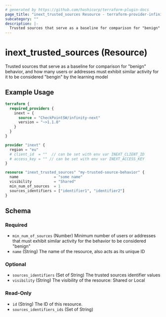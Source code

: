 ```yaml
---
# generated by https://github.com/hashicorp/terraform-plugin-docs
page_title: "inext_trusted_sources Resource - terraform-provider-infinity-next"
subcategory: ""
description: |-
  Trusted sources that serve as a baseline for comparison for "benign" behavior, and how many users or addresses must exhibit similar activity for it to be considered "benign" by the learning model
---
```


# inext_trusted_sources (Resource)

Trusted sources that serve as a baseline for comparison for "benign" behavior, and how many users or addresses must exhibit similar activity for it to be considered "bengin" by the learning model

## Example Usage

```terraform
terraform {
  required_providers {
    inext = {
      source = "CheckPointSW/infinity-next"
      version = "~>1.1.0"
    }
  }
}

provider "inext" {
  region = "eu"
  # client_id  = ""  // can be set with env var INEXT_CLIENT_ID
  # access_key = "" // can be set with env var INEXT_ACCESS_KEY
}

resource "inext_trusted_sources" "my-trusted-source-behavior" {
  name                = "some name"
  visibility          = "Shared"
  min_num_of_sources  = 1
  sources_identifiers = ["identifier1", "identifier2"]
}
```

<!-- schema generated by tfplugindocs -->
## Schema

### Required

- `min_num_of_sources` (Number) Minimum number of users or addresses that must exhibit similar activity for the behavior to be considered "benign"
- `name` (String) The name of the resource, also acts as its unique ID

### Optional

- `sources_identifiers` (Set of String) The trusted sources identifier values
- `visibility` (String) The visibility of the resource: Shared or Local

### Read-Only

- `id` (String) The ID of this resource.
- `sources_identifiers_ids` (Set of String)


